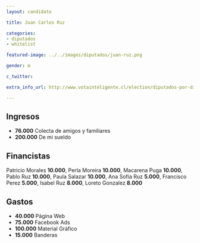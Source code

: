 ```yaml
---
layout: candidato

title: Juan Carlos Ruz 

categories:
- diputados
- whitelist

featured-image: ../../images/diputados/juan-ruz.png

gender: m

c_twitter: 

extra_info_url: http://www.votainteligente.cl/election/diputados-por-distrito-25/juan-carlos-ruz-herrera

---
```



## Ingresos


- **76.000** Colecta de amigos y familiares
- **200.000** De mi sueldo


## Financistas


Patricio Morales **10.000**, Perla Moreira **10.000**, Macarena Puga **10.000**, Pablo Ruz **10.000**, Paula Salazar **10.000**, Ana Sofía Ruz **5.000**, Francisco Perez **5.000**, Isabel Ruz **8.000**, Loreto Gonzalez **8.000**


## Gastos


- **40.000** Página Web
- **75.000** Facebook Ads
- **100.000** Material Gráfico
- **15.000** Banderas

